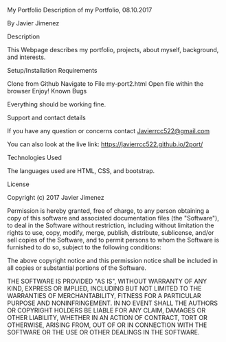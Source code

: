My Portfolio
Description of my Portfolio, 08.10.2017

By Javier Jimenez

Description

This Webpage describes my portfolio, projects, about myself, background, and interests.

Setup/Installation Requirements

Clone from Github
Navigate to File my-port2.html
Open file within the browser
Enjoy!
Known Bugs

Everything should be working fine.

Support and contact details

If you have any question or concerns contact Javierrcc522@gmail.com

You can also look at the live link: https://javierrcc522.github.io/2port/

Technologies Used

The languages used are HTML, CSS, and bootstrap.

License

Copyright (c) 2017 Javier Jimenez

Permission is hereby granted, free of charge, to any person obtaining a copy of this software and associated documentation files (the "Software"), to deal in the Software without restriction, including without limitation the rights to use, copy, modify, merge, publish, distribute, sublicense, and/or sell copies of the Software, and to permit persons to whom the Software is furnished to do so, subject to the following conditions:

The above copyright notice and this permission notice shall be included in all copies or substantial portions of the Software.

THE SOFTWARE IS PROVIDED "AS IS", WITHOUT WARRANTY OF ANY KIND, EXPRESS OR IMPLIED, INCLUDING BUT NOT LIMITED TO THE WARRANTIES OF MERCHANTABILITY, FITNESS FOR A PARTICULAR PURPOSE AND NONINFRINGEMENT. IN NO EVENT SHALL THE AUTHORS OR COPYRIGHT HOLDERS BE LIABLE FOR ANY CLAIM, DAMAGES OR OTHER LIABILITY, WHETHER IN AN ACTION OF CONTRACT, TORT OR OTHERWISE, ARISING FROM, OUT OF OR IN CONNECTION WITH THE SOFTWARE OR THE USE OR OTHER DEALINGS IN THE SOFTWARE.
